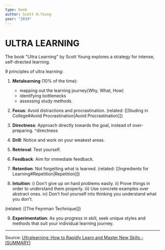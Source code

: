 ```yaml
---
type: book
author: Scott H.Young
year: "2019"
---
```

# ULTRA LEARNING 

The book "Ultra Learning" by Scott Young explores a strategy for intense, self-directed learning.

9 principles of ultra learning: 

1. **Metalearning** (10% of the time): 
	- mapping out the learning journey(Why, What, How) 
	- identifying bottlenecks 
	- assessing study methods. 

2. **Focus**: Avoid distractions and procrastination. 
(related: [[Studing in College#Avoid Procrastination|Avoid Procrastination]])

3. **Directness**: Approach directly towards the goal, instead of over-preparing.
 ^directness
4. **Drill**: Notice and work on your weakest areas.

5. **Retrieval**: Test yourself.

6. **Feedback**: Aim for immediate feedback.

7. **Retention**: Not forgetting what is learned. (related: [[Ingredients for Learning#Repetition|Repetition]])

8. **Intuition**:
	i) Don't give up on hard problems easily.
	ii) Prove things in order to understand them properly.
	iii) Use concrete examples over abstract ones.
	iv) Don't fool yourself into thinking you understand what you don't.

(related: [[The Feynman Technique]])

9. **Experimentation**: As you progress in skill, seek unique styles and methods that suit your individual learning journey.


---
Source: [Ultralearning: How to Rapidly Learn and Master New Skills - (SUMMARY)](https://youtu.be/RyfhnpzoIjA)
